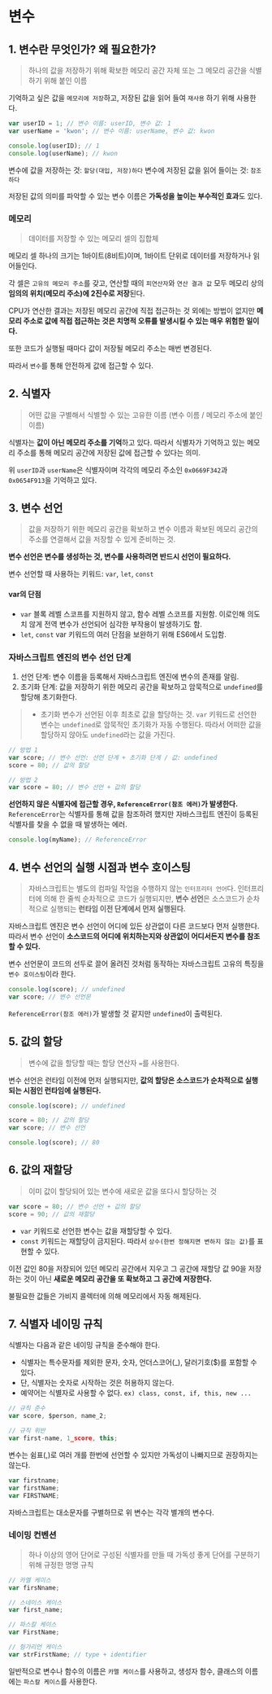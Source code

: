 # 변수
## 1. 변수란 무엇인가? 왜 필요한가?
> 하나의 값을 저장하기 위해 확보한 메모리 공간 자체 또는 그 메모리 공간을 식별하기 위해 붙인 이름

기억하고 싶은 값을 `메모리에 저장`하고, 저장된 값을 읽어 들여 `재사용` 하기 위해 사용한다.

```javascript
var userID = 1; // 변수 이름: userID, 변수 값: 1
var userName = 'kwon'; // 변수 이름: userName, 변수 값: kwon

console.log(userID); // 1
console.log(userName); // kwon
```
변수에 값을 저장하는 것: `할당(대입, 저장)하다`
변수에 저장된 값을 읽어 들이는 것: `참조하다`

저장된 값의 의미를 파악할 수 있는 변수 이름은 **가독성을 높이는 부수적인 효과**도 있다.



### 메모리
> 데이터를 저장할 수 있는 메모리 셀의 집합체

메모리 셀 하나의 크기는 1바이트(8비트)이며, 1바이트 단위로 데이터를 저장하거나 읽어들인다.

각 셀은 `고유의 메모리 주소`를 갖고, 연산할 때의 `피연산자`와 `연산 결과 값` 모두 메모리 상의 **임의의 위치(메모리 주소)에 2진수로 저장**된다.

CPU가 연산한 결과는 저장된 메모리 공간에 직접 접근하는 것 외에는 방법이 없지만 **메모리 주소로 값에 직접 접근하는 것은 치명적 오류를 발생시킬 수 있는 매우 위험한 일이다.**

또한 코드가 실행될 때마다 값이 저장될 메모리 주소는 매번 변경된다.

따라서 `변수`를 통해 안전하게 값에 접근할 수 있다.



## 2. 식별자
> 어떤 값을 구별해서 식별할 수 있는 고유한 이름 
> (변수 이름 / 메모리 주소에 붙인 이름)

식별자는 **값이 아닌 메모리 주소를 기억**하고 있다. 따라서 식별자가 기억하고 있는 메모리 주소를 통해 메모리 공간에 저장된 값에 접근할 수 있다는 의미.

위 `userID`과 `userName`은 식별자이며 각각의 메모리 주소인 `0x0669F342`과 `0x0654F913`을 기억하고 있다.



## 3. 변수 선언
> 값을 저장하기 위한 메모리 공간을 확보하고 변수 이름과 확보된 메모리 공간의 주소를 연결해서 값을 저장할 수 있게 준비하는 것.

**변수 선언은 변수를 생성하는 것, 변수를 사용하려면 반드시 선언이 필요하다.**

변수 선언할 때 사용하는 키워드: `var`, `let`, `const`

#### var의 단점
* `var`
블록 레벨 스코프를 지원하지 않고, 함수 레벨 스코프를 지원함. 이로인해 의도치 않게 전역 변수가 선언되어 심각한 부작용이 발생하기도 함.
* `let`, `const`
var 키워드의 여러 단점을 보완하기 위해 ES6에서 도입함.

### 자바스크립트 엔진의 변수 선언 단계
1. 선언 단계: 변수 이름을 등록해서 자바스크립트 엔진에 변수의 존재를 알림.
2. 초기화 단계: 값을 저장하기 위한 메모리 공간을 확보하고 암묵적으로 `undefined`를 할당해 초기화한다.

>* 초기화
>변수가 선언된 이후 최초로 값을 할당하는 것.
>`var` 키워드로 선언한 변수는 `undefined`로 암묵적인 초기화가 자동 수행된다. 따라서 어떠한 값을 할당하지 않아도 `undefined`라는 값을 가진다.

```javascript
// 방법 1
var score; // 변수 선언: 선언 단계 + 초기화 단계 / 값: undefined
score = 80; // 값의 할당

// 방법 2
var score = 80; // 변수 선언 + 값의 할당
```

**선언하지 않은 식별자에 접근할 경우, `ReferenceError(참조 에러)`가 발생한다.** `ReferenceError`는 식별자를 통해 값을 참조하려 했지만 자바스크립트 엔진이 등록된 식별자를 찾을 수 없을 때 발생하는 에러.

```javascript
console.log(myName); // ReferenceError
```



## 4. 변수 선언의 실행 시점과 변수 호이스팅

> 자바스크립트는 별도의 컴파일 작업을 수행하지 않는 `인터프리터 언어`다.
> 인터프리터에 의해 한 줄씩 순차적으로 코드가 실행되지만, **변수 선언**은 소스코드가 순차적으로 실행되는 **런타임 이전 단계에서 먼저 실행된다.**

자바스크립트 엔진은 변수 선언이 어디에 있든 상관없이 다른 코드보다 먼저 실행한다. 따라서 변수 선언이 **소스코드의 어디에 위치하는지와 상관없이 어디서든지 변수를 참조할 수 있다.**

변수 선언문이 코드의 선두로 끌어 올려진 것처럼 동작하는 자바스크립트 고유의 특징을 `변수 호이스팅`이라 한다.

```javascript
console.log(score); // undefined
var score; // 변수 선언문
```
`ReferenceError(참조 에러)`가 발생할 것 같지만 `undefined`이 출력된다.



## 5. 값의 할당
> 변수에 값을 할당할 때는 할당 연산자 `=`를 사용한다.

변수 선언은 런타임 이전에 먼저 실행되지만, **값의 할당은 소스코드가 순차적으로 실행되는 시점인 런타임에 실행된다.**

```javascript
console.log(score); // undefined

score = 80; // 값의 할당
var score; // 변수 선언

console.log(score); // 80
```



## 6. 값의 재할당

> 이미 값이 할당되어 있는 변수에 새로운 값을 또다시 할당하는 것

```javascript
var score = 80; // 변수 선언 + 값의 할당
score = 90; // 값의 재할당
```

* `var` 키워드로 선언한 변수는 값을 재할당할 수 있다.
* `const` 키워드는 재할당이 금지된다. 따라서 `상수(한번 정해지면 변하지 않는 값)`를 표현할 수 있다.

이전 값인 80을 저장되어 있던 메모리 공간에서 지우고 그 공간에 재할당 값 90을 저장하는 것이 아닌 **새로운 메모리 공간을 또 확보하고 그 공간에 저장한다.**

불필요한 값들은 가비지 콜렉터에 의해 메모리에서 자동 해제된다.



## 7. 식별자 네이밍 규칙
식별자는 다음과 같은 네이밍 규칙을 준수해야 한다.
* 식별자는 특수문자를 제외한 문자, 숫자, 언더스코어(_), 달러기호($)를 포함할 수 있다.
* 단, 식별자는 숫자로 시작하는 것은 허용하지 않는다.
* 예약어는 식별자로 사용할 수 없다. `ex) class, const, if, this, new ...`

```javascript
// 규칙 준수
var score, $person, name_2;

// 규칙 위반
var first-name, 1_score, this;
```
변수는 쉼표(,)로 여러 개를 한번에 선언할 수 있지만 가독성이 나빠지므로 권장하지는 않는다.

```javascript
var firstname;
var firstName;
var FIRSTNAME;
```
자바스크립트는 대소문자를 구별하므로 위 변수는 각각 별개의 변수다.

### 네이밍 컨벤션
> 하나 이상의 영어 단어로 구성된 식별자를 만들 때 가독성 좋게 단어를 구분하기 위해 규정한 명명 규칙

```javascript
// 카멜 케이스
var firsNname;

// 스네이스 케이스
var first_name;

// 파스칼 케이스
var FirstName;

// 헝가리언 케이스
var strFirstName; // type + identifier
```

일반적으로 변수나 함수의 이름은 `카멜 케이스`를 사용하고, 생성자 함수, 클래스의 이름에는 `파스칼 케이스`를 사용한다.